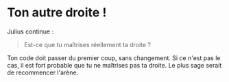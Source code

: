 # Ton autre droite !

Julius continue :

> Est-ce que tu maîtrises réellement ta droite ?

Ton code doit passer du premier coup, sans changement. Si ce n'est pas le cas, il est fort probable que tu ne maîtrises pas ta droite. Le plus sage serait de recommencer l'arène.